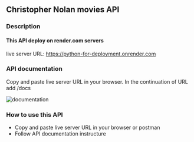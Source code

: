 ## Christopher Nolan movies API


### Description
#### This API deploy on render.com servers
live server URL: https://python-for-deployment.onrender.com


### API documentation

Copy and paste live server URL in your browser. In the continuation of URL add /docs

![documentation](https://github.com/FahimeMirveisi/Python_for_Deployment/blob/main/Python_for_Deployment/Christopher_Nolan_API_assignment3/Christopher_Nolan_API/movies_posters/docs.png)

### How to use this API

- Copy and paste live server URL in your browser or postman
- Follow API documentation instructure


